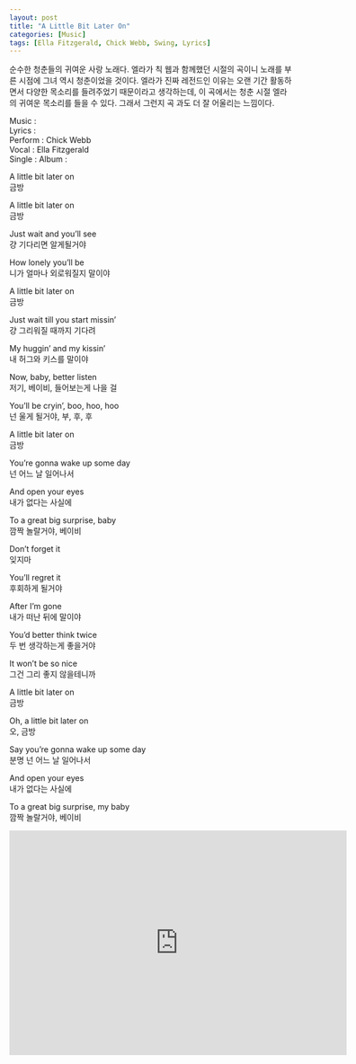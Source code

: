 ```yaml
---
layout: post
title: "A Little Bit Later On"
categories: [Music]
tags: [Ella Fitzgerald, Chick Webb, Swing, Lyrics]
---
```


순수한 청춘들의 귀여운 사랑 노래다. 엘라가 칙 웹과 함께했던 시절의 곡이니 노래를 부른 시점에 그녀 역시 청춘이었을 것이다. 엘라가 진짜 레전드인 이유는 오랜 기간 활동하면서 다양한 목소리를 들려주었기 때문이라고 생각하는데, 이 곡에서는 청춘 시절 엘라의 귀여운 목소리를 들을 수 있다. 그래서 그런지 곡 과도 더 잘 어울리는 느낌이다.

Music :  
Lyrics :  
Perform : Chick Webb  
Vocal : Ella Fitzgerald  
Single : 
Album :  

A little bit later on  
금방  

A little bit later on  
금방  

Just wait and you’ll see  
걍 기다리면 알게될거야  

How lonely you’ll be  
니가 얼마나 외로워질지 말이야  

A little bit later on  
금방  

Just wait till you start missin’  
걍 그리워질 때까지 기다려  

My huggin’ and my kissin’  
내 허그와 키스를 말이야  

Now, baby, better listen  
저기, 베이비, 들어보는게 나을 걸  

You’ll be cryin’, boo, hoo, hoo  
넌 울게 될거야, 부, 후, 후  

A little bit later on  
금방  

You’re gonna wake up some day  
넌 어느 날 일어나서  

And open your eyes  
내가 없다는 사실에  

To a great big surprise, baby  
깜짝 놀랄거야, 베이비  

Don’t forget it  
잊지마  

You’ll regret it  
후회하게 될거야  

After I’m gone  
내가 떠난 뒤에 말이야  

You’d better think twice  
두 번 생각하는게 좋을거야  

It won’t be so nice  
그건 그리 좋지 않을테니까  

A little bit later on  
금방  

Oh, a little bit later on  
오, 금방  

Say you’re gonna wake up some day  
분명 넌 어느 날 일어나서  

And open your eyes  
내가 없다는 사실에  

To a great big surprise, my baby  
깜짝 놀랄거야, 베이비  

<iframe width="600" height="400" src="https://www.youtube.com/embed/VEhA6lTeH_M" title="YouTube video player" frameborder="0" allow="accelerometer; autoplay; clipboard-write; encrypted-media; gyroscope; picture-in-picture" allowfullscreen></iframe>